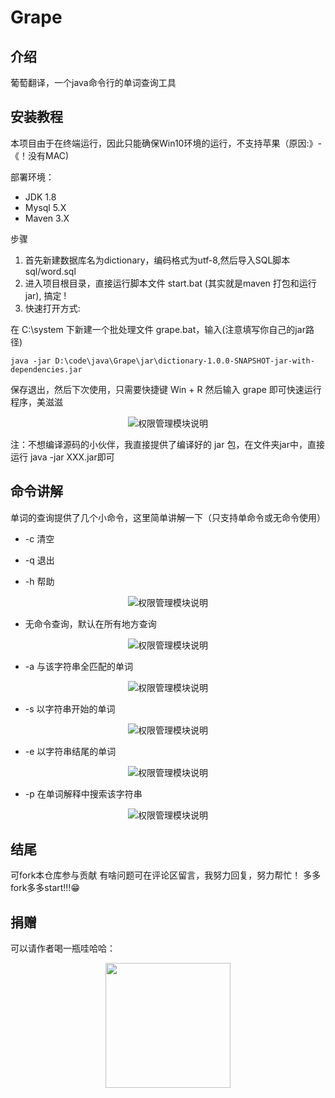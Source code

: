 # Grape

## 介绍
葡萄翻译，一个java命令行的单词查询工具

## 安装教程
本项目由于在终端运行，因此只能确保Win10环境的运行，不支持苹果（原因:》-《！没有MAC)

部署环境：
* JDK 1.8
* Mysql 5.X
* Maven 3.X

步骤
1. 首先新建数据库名为dictionary，编码格式为utf-8,然后导入SQL脚本 sql/word.sql
2. 进入项目根目录，直接运行脚本文件 start.bat (其实就是maven 打包和运行jar), 搞定 !
3. 快速打开方式:

在 C:\system 下新建一个批处理文件 grape.bat，输入(注意填写你自己的jar路径)
```shell
java -jar D:\code\java\Grape\jar\dictionary-1.0.0-SNAPSHOT-jar-with-dependencies.jar
```
保存退出，然后下次使用，只需要快捷键 Win + R 然后输入 grape 即可快速运行程序，美滋滋

<div align="center">
<img src="https://gitee.com/qiu-qian/Grape/raw/master/img/grape07.png" alt="权限管理模块说明"/>
</div>

注：不想编译源码的小伙伴，我直接提供了编译好的 jar 包，在文件夹jar中，直接运行 java -jar XXX.jar即可

## 命令讲解
单词的查询提供了几个小命令，这里简单讲解一下（只支持单命令或无命令使用）

* -c   清空
        
* -q   退出
        
* -h   帮助
<div align="center">
<img src="https://gitee.com/qiu-qian/Grape/raw/master/img/grape01.png" alt="权限管理模块说明"/>
</div>

* 无命令查询，默认在所有地方查询
<div align="center">
<img src="https://gitee.com/qiu-qian/Grape/raw/master/img/grape02.png" alt="权限管理模块说明"/>
</div>

* -a   与该字符串全匹配的单词
<div align="center">
<img src="https://gitee.com/qiu-qian/Grape/raw/master/img/grape03.png" alt="权限管理模块说明"/>
</div>

* -s   以字符串开始的单词
<div align="center">
<img src="https://gitee.com/qiu-qian/Grape/raw/master/img/grape04.png" alt="权限管理模块说明"/>
</div>

* -e   以字符串结尾的单词
<div align="center">
<img src="https://gitee.com/qiu-qian/Grape/raw/master/img/grape05.png" alt="权限管理模块说明"/>
</div>

* -p   在单词解释中搜索该字符串
<div align="center">
<img src="https://gitee.com/qiu-qian/Grape/raw/master/img/grape06.png" alt="权限管理模块说明"/>
</div>

## 结尾

可fork本仓库参与贡献
有啥问题可在评论区留言，我努力回复，努力帮忙！
多多fork多多start!!!😁

## 捐赠

可以请作者喝一瓶哇哈哈：

<div align="center">
<img src="https://gitee.com/qiu-qian/sky/raw/master/img/pay.png"  width="200px" height="200px" />
</div>
